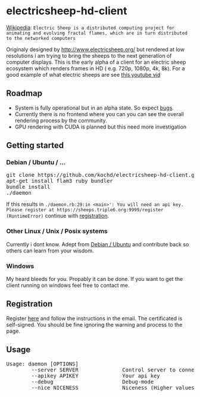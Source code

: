# electricsheep-hd-client
[Wikipedia](https://en.wikipedia.org/wiki/Electric_sheep):
`Electric Sheep is a distributed computing project for animating and evolving fractal flames, which are in turn distributed to the networked computers`

Originaly designed by http://www.electricsheep.org/ but rendered at low resolutions i am trying to bring the sheeps to the next generation of computer displays.
This is the early alpha of a client for an electric sheep ecosystem which renders frames in HD ( e.g. 720p, 1080p, 4k, 8k).
For a good example of what electric sheeps are see [this youtube vid](https://www.youtube.com/watch?v=vo8IC8sMXwQ)

## Roadmap
- System is fully operational but in an alpha state. So expect [bugs](https://github.com/kochd/electricsheep-hd-client/issues).
- Currently there is no frontend where you can you can see the overall rendering process by the community.
- GPU rendering with CUDA is planned but this need more investigation

## Getting started
### Debian / Ubuntu / ...
<pre>
git clone https://github.com/kochd/electricsheep-hd-client.git && cd electricsheep-hd-client
apt-get install flam3 ruby bundler
bundle install
./daemon
</pre>

If this results in `./daemon.rb:29:in <main>': You will need an api key. Please register at https://sheeps.triple6.org:9999/register (RuntimeError)` continue with [registration](https://github.com/kochd/electricsheep-hd-client#registration).

### Other Linux / Unix / Posix systems
Currently i dont know. Adept from [Debian / Ubuntu](https://github.com/kochd/electricsheep-hd-client/blob/master/README.md#debian--ubuntu--) and contribute back so others can learn from your wisdom.

### Windows
My heard bleeds for you. Propably it can be done. If you want to get the client running on windows feel free to contact me.

## Registration
Register [here](https://sheeps.triple6.org/register) and follow the instructions in the email.
The certificated is self-signed. You should be fine ignoring the warning and process to the page.

## Usage
<pre>
Usage: daemon [OPTIONS]
        --server SERVER              Control server to connect to
        --apikey APIKEY              Your api key
        --debug                      Debug-mode
        --nice NICENESS              Niceness (Higher values result in lower process priority (default: 19, max: 19))
</pre>
